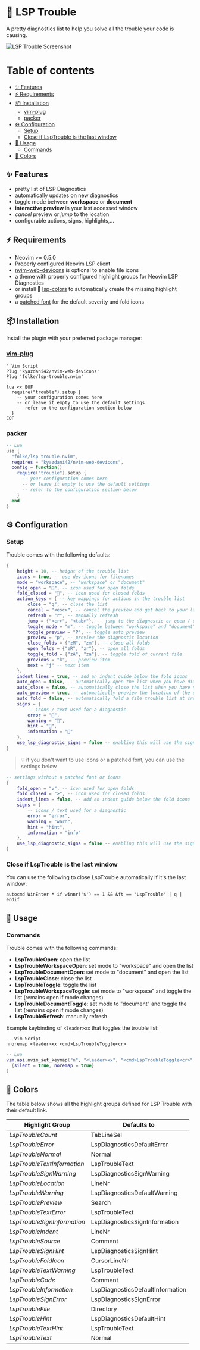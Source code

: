 
# 🚦 LSP Trouble

A pretty diagnostics list to help you solve all the trouble your code is causing.

![LSP Trouble Screenshot](./media/shot.png)

<!-- START doctoc generated TOC please keep comment here to allow auto update -->
<!-- DON'T EDIT THIS SECTION, INSTEAD RE-RUN doctoc TO UPDATE -->

# Table of contents
- [✨ Features](#-features)
- [⚡️ Requirements](#%EF%B8%8F-requirements)
- [📦 Installation](#-installation)
  - [vim-plug](#vim-plug)
  - [packer](#packer)
- [⚙️ Configuration](#-configuration)
  - [Setup](#setup)
  - [Close if LspTrouble is the last window](#close-if-lsptrouble-is-the-last-window)
- [🚀 Usage](#-usage)
  - [Commands](#commands)
- [🎨 Colors](#-colors)

<!-- END doctoc generated TOC please keep comment here to allow auto update -->

## ✨ Features

* pretty list of LSP Diagnostics
* automatically updates on new diagnostics
* toggle mode between **workspace** or **document**
* **interactive preview** in your last accessed window
* *cancel* preview or *jump* to the location
* configurable actions, signs, highlights,...

## ⚡️ Requirements

* Neovim >= 0.5.0
* Properly configured Neovim LSP client
* [nvim-web-devicons](https://github.com/kyazdani42/nvim-web-devicons) is optional to enable file icons
* a theme with properly configured highlight groups for Neovim LSP Diagnostics
* or install 🌈  [lsp-colors](https://github.com/folke/lsp-colors.nvim) to automatically create the missing highlight groups
* a [patched font](https://www.nerdfonts.com/) for the default severity and fold icons

## 📦 Installation

Install the plugin with your preferred package manager:

### [vim-plug](https://github.com/junegunn/vim-plug)

```vim
" Vim Script
Plug 'kyazdani42/nvim-web-devicons'
Plug 'folke/lsp-trouble.nvim'

lua << EOF
  require("trouble").setup {
    -- your configuration comes here
    -- or leave it empty to use the default settings
    -- refer to the configuration section below
  }
EOF
```

### [packer](https://github.com/wbthomason/packer.nvim)

```lua
-- Lua
use {
  "folke/lsp-trouble.nvim",
  requires = "kyazdani42/nvim-web-devicons",
  config = function()
    require("trouble").setup {
      -- your configuration comes here
      -- or leave it empty to use the default settings
      -- refer to the configuration section below
    }
  end
}
```

## ⚙️ Configuration

### Setup

Trouble comes with the following defaults:

```lua
{
    height = 10, -- height of the trouble list
    icons = true, -- use dev-icons for filenames
    mode = "workspace", -- "workspace" or "document"
    fold_open = "", -- icon used for open folds
    fold_closed = "", -- icon used for closed folds
    action_keys = { -- key mappings for actions in the trouble list
        close = "q", -- close the list
        cancel = "<esc>", -- cancel the preview and get back to your last window / buffer / cursor
        refresh = "r", -- manually refresh
        jump = {"<cr>", "<tab>"}, -- jump to the diagnostic or open / close folds
        toggle_mode = "m", -- toggle between "workspace" and "document" mode
        toggle_preview = "P", -- toggle auto_preview
        preview = "p", -- preview the diagnostic location
        close_folds = {"zM", "zm"}, -- close all folds
        open_folds = {"zR", "zr"}, -- open all folds
        toggle_fold = {"zA", "za"}, -- toggle fold of current file
        previous = "k", -- preview item
        next = "j" -- next item
    },
    indent_lines = true, -- add an indent guide below the fold icons
    auto_open = false, -- automatically open the list when you have diagnostics
    auto_close = false, -- automatically close the list when you have no diagnostics
    auto_preview = true, -- automatically preview the location of the diagnostic. <esc> to close preview and go back
    auto_fold = false, -- automatically fold a file trouble list at creation
    signs = {
        -- icons / text used for a diagnostic
        error = "",
        warning = "",
        hint = "",
        information = ""
    },
    use_lsp_diagnostic_signs = false -- enabling this will use the signs defined in your lsp client
}
```

> 💡 if you don't want to use icons or a patched font, you can use the settings below

```lua
-- settings without a patched font or icons
{
    fold_open = "v", -- icon used for open folds
    fold_closed = ">", -- icon used for closed folds
    indent_lines = false, -- add an indent guide below the fold icons
    signs = {
        -- icons / text used for a diagnostic
        error = "error",
        warning = "warn",
        hint = "hint",
        information = "info"
    },
    use_lsp_diagnostic_signs = false -- enabling this will use the signs defined in your lsp client
}
```

### Close if LspTrouble is the last window
You can use the following to close LspTrouble automatically if it's the last
window:

```vim
autocmd WinEnter * if winnr('$') == 1 && &ft == 'LspTrouble' | q | endif
```

## 🚀 Usage

### Commands

Trouble comes with the following commands:

* **LspTroubleOpen**: open the list
* **LspTroubleWorkspaceOpen**: set mode to "workspace" and open the list
* **LspTroubleDocumentOpen**: set mode to "document" and open the list
* **LspTroubleClose**: close the list
* **LspTroubleToggle**: toggle the list
* **LspTroubleWorkspaceToggle**: set mode to "workspace" and toggle the list (remains open if mode changes)
* **LspTroubleDocumentToggle**: set mode to "document" and toggle the list (remains open if mode changes)
* **LspTroubleRefresh**: manually refresh

Example keybinding of `<leader>xx` that toggles the trouble list:

```vim
-- Vim Script
nnoremap <leader>xx <cmd>LspTroubleToggle<cr>
```

```lua
-- Lua
vim.api.nvim_set_keymap("n", "<leader>xx", "<cmd>LspTroubleToggle<cr>",
  {silent = true, noremap = true}
)
```

## 🎨 Colors

The table below shows all the highlight groups defined for LSP Trouble with their default link.

| Highlight Group             | Defaults to                      |
| --------------------------- | -------------------------------- |
| *LspTroubleCount*           | TabLineSel                       |
| *LspTroubleError*           | LspDiagnosticsDefaultError       |
| *LspTroubleNormal*          | Normal                           |
| *LspTroubleTextInformation* | LspTroubleText                   |
| *LspTroubleSignWarning*     | LspDiagnosticsSignWarning        |
| *LspTroubleLocation*        | LineNr                           |
| *LspTroubleWarning*         | LspDiagnosticsDefaultWarning     |
| *LspTroublePreview*         | Search                           |
| *LspTroubleTextError*       | LspTroubleText                   |
| *LspTroubleSignInformation* | LspDiagnosticsSignInformation    |
| *LspTroubleIndent*          | LineNr                           |
| *LspTroubleSource*          | Comment                          |
| *LspTroubleSignHint*        | LspDiagnosticsSignHint           |
| *LspTroubleFoldIcon*        | CursorLineNr                     |
| *LspTroubleTextWarning*     | LspTroubleText                   |
| *LspTroubleCode*            | Comment                          |
| *LspTroubleInformation*     | LspDiagnosticsDefaultInformation |
| *LspTroubleSignError*       | LspDiagnosticsSignError          |
| *LspTroubleFile*            | Directory                        |
| *LspTroubleHint*            | LspDiagnosticsDefaultHint        |
| *LspTroubleTextHint*        | LspTroubleText                   |
| *LspTroubleText*            | Normal                           |
